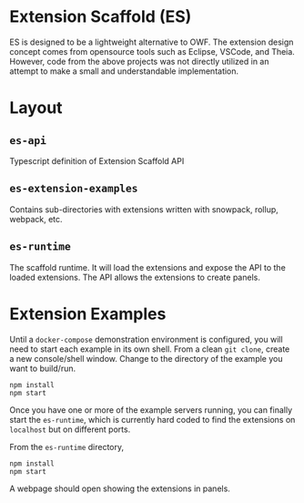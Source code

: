 # Extension Scaffold (ES)

ES is designed to be a lightweight alternative to OWF.
The extension design concept comes from opensource
tools such as Eclipse, VSCode, and Theia.
However, code from the above projects was not directly
utilized in an attempt to make a small and understandable implementation.

# Layout

## `es-api`

Typescript definition of Extension Scaffold API

## `es-extension-examples`

Contains sub-directories with extensions written with snowpack, rollup, webpack, etc.

## `es-runtime`

The scaffold runtime. It will load the extensions and expose the API to the loaded extensions.
The API allows the extensions to create panels.

# Extension Examples

Until a `docker-compose` demonstration environment is configured,
you will need to start each example in its own shell.
From a clean `git clone`, create a new console/shell window.
Change to the directory of the example you want to build/run.

```
npm install
npm start
```

Once you have one or more of the example servers running,
you can finally start the `es-runtime`, which is currently
hard coded to find the extensions on `localhost` but on different ports.

From the `es-runtime` directory,

```
npm install
npm start
```

A webpage should open showing the extensions in panels.
